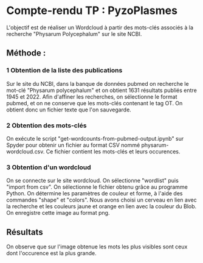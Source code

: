 # Compte-rendu TP : PyzoPlasmes

L'objectif est de réaliser un Wordcloud à partir des mots-clés associés à la recherche "Physarum Polycephalum" sur le site NCBI.

## Méthode : 

### 1 Obtention de la liste des publications

Sur le site du NCBI, dans la banque de données pubmed on recherche le mot-clé "Physarum polycephalum" et on obtient 1631 résultats publiés entre 1945 et 2022. 
Afin d'affiner les recherches, on sélectionne le format pubmed, et on ne conserve que les mots-clés contenant le tag OT. On obtient donc un fichier texte que l'on sauvegarde.

### 2 Obtention des mots-clés
 
 On exécute le script "get-wordcounts-from-pubmed-output.ipynb" sur Spyder pour obtenir un fichier au format CSV nommé physarum-wordcloud.csv.
 Ce fichier contient les mots-clés et leurs occurences.

### 3 Obtention d'un wordcloud

On se connecte sur le site wordcloud. On sélectionne "wordlist" puis "import from csv". 
On sélectionne le fichier obtenu grâce au programme Python. 
On détermine les paramètres de couleur et forme, à l'aide des commandes "shape" et "colors". 
Nous avons choisi un cerveau en lien avec la recherche et les couleurs jaune et orange en lien avec la couleur du Blob. 
On enregistre cette image au format png. 

## Résultats 

On observe que sur l'image obtenue les mots les plus visibles sont ceux dont l'occurence est la plus grande. 
